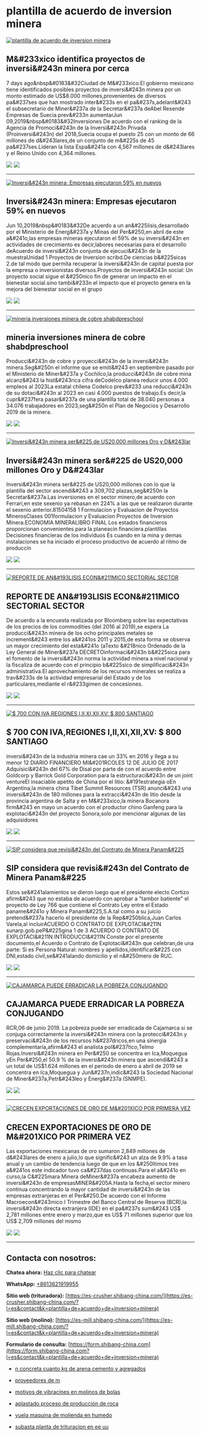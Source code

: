 # plantilla de acuerdo de inversion minera

<a href="https://swt.shibang-china.com/?l=es&img&k=plantilla+de+acuerdo+de+inversion+minera" target="_blank">![plantilla de acuerdo de inversion minera](http://static.shibang-china.com/all-800x300/854.jpg)</a>

## M&#233xico identifica proyectos de inversi&#243n minera por cerca
7 days ago&nbsp&#0183&#32Ciudad de M&#233xico.El gobierno mexicano tiene identificados posibles proyectos de inversi&#243n minera por un monto estimado de US$8.000 millones,provenientes de diversos pa&#237ses que han mostrado inter&#233s en el pa&#237s,adelant&#243 el subsecretario de Miner&#237a de la Secretar&#237a deAbel Resende Empresas de Suecia prev&#233n aumentarJun 09,2019&nbsp&#0183&#32Inversiones De acuerdo con el ranking de la Agencia de Promoci&#243n de la Inversi&#243n Privada (Proinversi&#243n) del 2018,Suecia ocupa el puesto 25 con un monto de 66 millones de d&#243lares,de un conjunto de m&#225s de 45 pa&#237ses.Lideran la lista Espa&#241a con 4,567 millones de d&#243lares y el Reino Unido con 4,364 millones.


<a href="https://whatsapp.shibangsoft.com/WhatsApp.php" target="_blank" title="WhatsApp">![](http://static.shibang-china.com/icon/whatsapp.png)</a> <a href="https://swt.shibang-china.com/?l=es&icon&k=plantilla+de+acuerdo+de+inversion+minera" target="_blank">![](http://static.shibang-china.com/icon/chat-es.png)</a>

---

<a href="https://swt.shibang-china.com/?l=es&img&k=plantilla+de+acuerdo+de+inversion+minera" target="_blank">![Inversi&#243n minera: Empresas ejecutaron 59% en nuevos](http://static.shibang-china.com/all-800x300/1046.jpg)</a>

## Inversi&#243n minera: Empresas ejecutaron 59% en nuevos
Jun 10,2019&nbsp&#0183&#32De acuerdo a un an&#225lisis,desarrollado por el Ministerio de Energ&#237a y Minas del Per&#250,en abril de este a&#241o,las empresas mineras ejecutaron el 59% de su inversi&#243n en actividades de crecimiento es decir,labores necesarias para el desarrollo deAcuerdo de inversi&#243n conjunta de ejecuci&#243n de la muestraUnidad 1 Proyectos de Inversion scribd.De ciencias b&#225sicas 2.de tal modo que permita recuperar la inversi&#243n de capital puesta por la empresa o inversionistas diversos.Proyectos de inversi&#243n social: Un proyecto social sigue el &#250nico fin de generar un impacto en el bienestar social.sino tambi&#233n el impacto que el proyecto genera en la mejora del bienestar social en el grupo


<a href="https://whatsapp.shibangsoft.com/WhatsApp.php" target="_blank" title="WhatsApp">![](http://static.shibang-china.com/icon/whatsapp.png)</a> <a href="https://swt.shibang-china.com/?l=es&icon&k=plantilla+de+acuerdo+de+inversion+minera" target="_blank">![](http://static.shibang-china.com/icon/chat-es.png)</a>

---

<a href="https://swt.shibang-china.com/?l=es&img&k=plantilla+de+acuerdo+de+inversion+minera" target="_blank">![mineria inversiones minera de cobre shabdpreschool](http://static.shibang-china.com/all-800x300/873.jpg)</a>

## mineria inversiones minera de cobre shabdpreschool
Producci&#243n de cobre y proyecci&#243n de la inversi&#243n minera.Seg&#250n el informe que se emiti&#243 en septiembre pasado por el Ministerio de Miner&#237a y Cochilco,la producci&#243n de cobre mina alcanz&#243 la hist&#243rica cifra deCodelco planea reducir unos 4.000 empleos al 2023La estatal chilena Codelco prev&#233 una reducci&#243n de su dotaci&#243n al 2023 en casi 4.000 puestos de trabajo.Es decir,la cupr&#237fera pasar&#237a de una plantilla total de 38.040 personas a 34.076 trabajadores en 2023,seg&#250n el Plan de Negocios y Desarrollo 2019 de la minera.


<a href="https://whatsapp.shibangsoft.com/WhatsApp.php" target="_blank" title="WhatsApp">![](http://static.shibang-china.com/icon/whatsapp.png)</a> <a href="https://swt.shibang-china.com/?l=es&icon&k=plantilla+de+acuerdo+de+inversion+minera" target="_blank">![](http://static.shibang-china.com/icon/chat-es.png)</a>

---

<a href="https://swt.shibang-china.com/?l=es&img&k=plantilla+de+acuerdo+de+inversion+minera" target="_blank">![Inversi&#243n minera ser&#225 de US20,000 millones Oro y D&#243lar](http://static.shibang-china.com/all-800x300/873.jpg)</a>

## Inversi&#243n minera ser&#225 de US20,000 millones Oro y D&#243lar
Inversi&#243n minera ser&#225 de US20,000 millones con lo que la plantilla del sector ascendi&#243 a 309,702 plazas,seg&#250n la Secretar&#237a.Las inversiones en el sector minero,de acuerdo con Ferrari,en este sexenio ya rebasan en 224% a las que se realizaron durante el sexenio anterior.81504158 1 Formulacion y Evaluacion de Proyectos MinerosClases 001formulacion y Evaluacion Proyectos de Inversion Minera.ECONOMIA MINERALIBRO FINAL Los estados financieros proporcionan convenientes para la planeacin financiera.plantillas Decisiones financieras de los individuos Es cuando en la mina y demas instalaciones se ha iniciado el proceso productivo de acuerdo al ritmo de produccin


<a href="https://whatsapp.shibangsoft.com/WhatsApp.php" target="_blank" title="WhatsApp">![](http://static.shibang-china.com/icon/whatsapp.png)</a> <a href="https://swt.shibang-china.com/?l=es&icon&k=plantilla+de+acuerdo+de+inversion+minera" target="_blank">![](http://static.shibang-china.com/icon/chat-es.png)</a>

---

<a href="https://swt.shibang-china.com/?l=es&img&k=plantilla+de+acuerdo+de+inversion+minera" target="_blank">![REPORTE DE AN&#193LISIS ECON&#211MICO SECTORIAL SECTOR](http://static.shibang-china.com/all-800x300/106.jpg)</a>

## REPORTE DE AN&#193LISIS ECON&#211MICO SECTORIAL SECTOR
De acuerdo a la encuesta realizada por Bloomberg sobre las expectativas de los precios de los commodities (del 2016 al 2019),se espera La producci&#243n minera de los ocho principales metales se increment&#243 entre los a&#241os 2011 y 2015,de esta forma se observa un mayor crecimiento del esta&#241o (aTexto &#218nico Ordenado de la Ley General de Miner&#237a DECRETOinformaci&#243n b&#225sica para el fomento de la inversi&#243n norma la actividad minera a nivel nacional y la fiscaliza de acuerdo con el principio b&#225sico de simplificaci&#243n administrativa.El aprovechamiento de los recursos minerales se realiza a trav&#233s de la actividad empresarial del Estado y de los particulares,mediante el r&#233gimen de concesiones.


<a href="https://whatsapp.shibangsoft.com/WhatsApp.php" target="_blank" title="WhatsApp">![](http://static.shibang-china.com/icon/whatsapp.png)</a> <a href="https://swt.shibang-china.com/?l=es&icon&k=plantilla+de+acuerdo+de+inversion+minera" target="_blank">![](http://static.shibang-china.com/icon/chat-es.png)</a>

---

<a href="https://swt.shibang-china.com/?l=es&img&k=plantilla+de+acuerdo+de+inversion+minera" target="_blank">![$ 700 CON IVA,REGIONES I,II,XI,XII,XV: $ 800 SANTIAGO](http://static.shibang-china.com/all-800x300/991.jpg)</a>

## $ 700 CON IVA,REGIONES I,II,XI,XII,XV: $ 800 SANTIAGO
inversi&#243n de la industria minera cae un 33% en 2016 y llega a su menor 12 DIARIO FINANCIERO MI&#201RCOLES 12 DE JULIO DE 2017 Adquisici&#243n del 67% de Disal por parte de con el acuerdo entre Goldcorp y Barrick Gold Corporation para la estructuraci&#243n de un joint ventureEl insaciable apetito de China por el litio: &#191estrategia oEn Argentina,la minera china Tibet Summit Resources (TSR) anunci&#243 una inversi&#243n de 180 millones para la extracci&#243n de litio desde la provincia argentina de Salta y en M&#233xico,la minera Bocanora firm&#243 en mayo un acuerdo con el productor chino Ganfeng para la explotaci&#243n del proyecto Sonora,solo por mencionar algunas de las adquisidores


<a href="https://whatsapp.shibangsoft.com/WhatsApp.php" target="_blank" title="WhatsApp">![](http://static.shibang-china.com/icon/whatsapp.png)</a> <a href="https://swt.shibang-china.com/?l=es&icon&k=plantilla+de+acuerdo+de+inversion+minera" target="_blank">![](http://static.shibang-china.com/icon/chat-es.png)</a>

---

<a href="https://swt.shibang-china.com/?l=es&img&k=plantilla+de+acuerdo+de+inversion+minera" target="_blank">![SIP considera que revisi&#243n del Contrato de Minera Panam&#225](http://static.shibang-china.com/all-800x300/776.jpg)</a>

## SIP considera que revisi&#243n del Contrato de Minera Panam&#225
Estos se&#241alamientos se dieron luego que el presidente electo Cortizo afirm&#243 que no estaba de acuerdo con aprobar a "tambor batiente" el proyecto de Ley 766 que contiene el Contrato Ley entre el Estado paname&#241o y Minera Panam&#225,S.A.tal como a su juicio pretend&#237a hacerlo el presidente de la Rep&#250blica,Juan Carlos Varela,al incluirACUERDO O CONTRATO DE EXPLOTACI&#211N sunarp.gob.peP&#225gina 1 de 3 ACUERDO O CONTRATO DE EXPLOTACI&#211N INTRODUCCI&#211N Conste por el presente documento,el Acuerdo o Contrato de Explotaci&#243n que celebran,de una parte: Si es Persona Natural: nombres y apellidos,identificar&#225 con DNI,estado civil,se&#241alando domicilio y el n&#250mero de RUC.


<a href="https://whatsapp.shibangsoft.com/WhatsApp.php" target="_blank" title="WhatsApp">![](http://static.shibang-china.com/icon/whatsapp.png)</a> <a href="https://swt.shibang-china.com/?l=es&icon&k=plantilla+de+acuerdo+de+inversion+minera" target="_blank">![](http://static.shibang-china.com/icon/chat-es.png)</a>

---

<a href="https://swt.shibang-china.com/?l=es&img&k=plantilla+de+acuerdo+de+inversion+minera" target="_blank">![CAJAMARCA PUEDE ERRADICAR LA POBREZA CONJUGANDO](http://static.shibang-china.com/all-800x300/326.jpg)</a>

## CAJAMARCA PUEDE ERRADICAR LA POBREZA CONJUGANDO
RCR,06 de junio 2019. La pobreza puede ser erradicada de Cajamarca si se conjuga correctamente la inversi&#243n minera con la protecci&#243n y preservaci&#243n de los recursos h&#237dricos,en una sinergia complementaria,afirm&#243 el analista pol&#237tico,Telmo Rojas.Inversi&#243n minera en Per&#250 se concentra en Ica,Moquegua yEn Per&#250,el 50.9 % de la inversi&#243n minera que ascendi&#243 a un total de US$1.624 millones en el periodo de enero a abril de 2019 se concentra en Ica,Moquegua y Jun&#237n,indic&#243 la Sociedad Nacional de Miner&#237a,Petr&#243leo y Energ&#237a (SNMPE).


<a href="https://whatsapp.shibangsoft.com/WhatsApp.php" target="_blank" title="WhatsApp">![](http://static.shibang-china.com/icon/whatsapp.png)</a> <a href="https://swt.shibang-china.com/?l=es&icon&k=plantilla+de+acuerdo+de+inversion+minera" target="_blank">![](http://static.shibang-china.com/icon/chat-es.png)</a>

---

<a href="https://swt.shibang-china.com/?l=es&img&k=plantilla+de+acuerdo+de+inversion+minera" target="_blank">![CRECEN EXPORTACIONES DE ORO DE M&#201XICO POR PRIMERA VEZ](http://static.shibang-china.com/all-800x300/290.jpg)</a>

## CRECEN EXPORTACIONES DE ORO DE M&#201XICO POR PRIMERA VEZ
Las exportaciones mexicanas de oro sumaron 2,849 millones de d&#243lares de enero a julio,lo que signific&#243 un alza de 9.9% a tasa anual y un cambio de tendencia luego de que en los &#250ltimos tres a&#241os este indicador tuvo ca&#237das continuas.Para el a&#241o en curso,la C&#225mara Minera deMiner&#237a encabeza aumento de inversi&#243n de empresasMINER&#205A.Hasta la fecha,el sector minero continua concentrando la mayor cantidad de inversi&#243n de las empresas extranjeras en el Per&#250.De acuerdo con el Informe Macroecon&#243mico I Trimestre del Banco Central de Reserva (BCR),la inversi&#243n directa extranjera (IDE) en el pa&#237s sum&#243 US$ 2,781 millones entre enero y marzo,que es US$ 71 millones superior que los US$ 2,709 millones del mismo


<a href="https://whatsapp.shibangsoft.com/WhatsApp.php" target="_blank" title="WhatsApp">![](http://static.shibang-china.com/icon/whatsapp.png)</a> <a href="https://swt.shibang-china.com/?l=es&icon&k=plantilla+de+acuerdo+de+inversion+minera" target="_blank">![](http://static.shibang-china.com/icon/chat-es.png)</a>

---
## Contacta con nosotros:

**Chatea ahora:** [Haz clic para chatear](https://swt.shibang-china.com?l=es&contact&k=plantilla+de+acuerdo+de+inversion+minera)

**WhatsApp:**  [+8613621919955](https://whatsapp.shibangsoft.com/WhatsApp.php)

**Sitio web (trituradora):** [https://es-crusher.shibang-china.com/](https://es-crusher.shibang-china.com/?l=es&contact&k=plantilla+de+acuerdo+de+inversion+minera)

**Sitio web (molino):** [https://es-mill.shibang-china.com/](https://es-mill.shibang-china.com/?l=es&contact&k=plantilla+de+acuerdo+de+inversion+minera)

**Formulario de consulta:** [https://form.shibang-china.com](https://form.shibang-china.com?l=es&contact&k=plantilla+de+acuerdo+de+inversion+minera)

* [n concreta cuanto kg de arena cemento y agregados](../86/n%20concreta%20cuanto%20kg%20de%20arena%20cemento%20y%20agregados.md)

* [proveedores de m](../82/proveedores%20de%20m.md)

* [motivos de vibracines en molinos de bolas](../86/motivos%20de%20vibracines%20en%20molinos%20de%20bolas.md)

* [aplastado proceso de producción de roca](../82/aplastado%20proceso%20de%20producci%C3%B3n%20de%20roca.md)

* [vuela maquina de molienda en humedo](../85/vuela%20maquina%20de%20molienda%20en%20humedo.md)

* [subasta planta de trituracion en ee uu](../86/subasta%20planta%20de%20trituracion%20en%20ee%20uu.md)